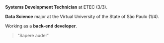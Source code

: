 **Systems Development Technician** at ETEC (3/3).

**Data Science** major at the Virtual University of the State of São Paulo (1/4).

Working as a **back-end developer**.

> “Sapere aude!”
